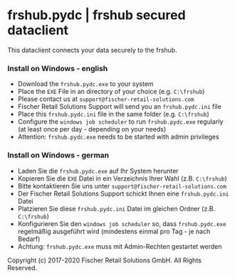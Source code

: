 # frshub.pydc | frshub secured dataclient

This dataclient connects your data securely to the frshub.

### Install on Windows - english

-  Download the `frshub.pydc.exe` to your system
-  Place the `EXE` File in an directory of your choice (e.g. `C:\frshub`)
-  Please contact us at `support@fischer-retail-solutions.com`
-  Fischer Retail Solutions Support will send you an `frshub.pydc.ini` file
-  Place this `frshub.pydc.ini` file in the same folder (e.g. `C:\frshub`)
-  Configure the `windows job scheduler` to run `frshub.pydc.exe` regularly (at least once per day - depending on your needs)
-  Attention: `frshub.pydc.exe` needs to be started with admin privileges

### Install on Windows - german

- Laden Sie die `frshub.pydc.exe` auf Ihr System herunter
- Kopieren Sie die `EXE` Datei in ein Verzeichnis Ihrer Wahl (z.B. `C:\frshub`)
- Bitte kontaktieren Sie uns unter `support@fischer-retail-solutions.com`
- Der Fischer Retail Solutions Support schickt Ihnen eine `frshub.pydc.ini` Datei
- Platzieren Sie diese `frshub.pydc.ini` Datei im gleichen Ordner (z.B. `C:\frshub`)
- Konfigurieren Sie den `windows job scheduler` so, dass `frshub.pydc.exe` regelmäßig ausgeführt wird (mindestens einmal pro Tag - je nach Bedarf)
- Achtung: `frshub.pydc.exe` muss mit Admin-Rechten gestartet werden


Copyright (c) 2017-2020 Fischer Retail Solutions GmbH. All Rights Reserved.
